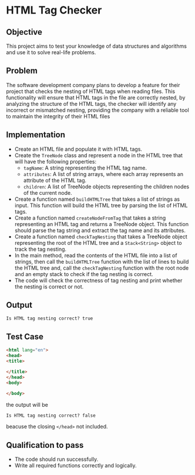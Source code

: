 # HTML Tag Checker


## Objective

This project aims to test your knowledge of data structures and algorithms and use it to solve real-life problems.

 
## Problem

The software development company plans to develop a feature for their project that checks the nesting of HTML tags when reading files. This functionality will ensure that HTML tags in the file are correctly nested, by analyzing the structure of the HTML tags, the checker will identify any incorrect or mismatched nesting, providing the company with a reliable tool to maintain the integrity of their HTML files

## Implementation

* Create an HTML file and populate it with HTML tags.
* Create the `TreeNode` class and represent a node in the HTML tree that will have the following properties:
    - `tagName`: A string representing the HTML tag name.
    - `attributes`: A list of string arrays, where each array represents an attribute of the HTML tag.
    - `children`: A list of TreeNode objects representing the children nodes of the current node.
* Create a function named `buildHTMLTree` that takes a list of strings as input. This function will build the HTML tree by parsing the list of HTML tags.
* Create a function named `createNodeFromTag` that takes a string representing an HTML tag and returns a TreeNode object. This function should parse the tag string and extract the tag name and its attributes.
* Create a function named `checkTagNesting` that takes a TreeNode object representing the root of the HTML tree and a `Stack<String>` object to track the tag nesting.
* In the main method, read the contents of the HTML file into a list of strings, then call the `buildHTMLTree` function with the list of lines to build the HTML tree and, call the `checkTagNesting` function with the root node and an empty stack to check if the tag nesting is correct.
* The code will check the correctness of tag nesting and print whether the nesting is correct or not.


## Output
```
Is HTML tag nesting correct? true
```

## Test Case

```HTML
<html lang="en">
<head>
<title>

</title>
</head>
<body>
      
</body>
```

the output will be 
```
Is HTML tag nesting correct? false
```
beacuse the closing `</head>` not included.
## Qualification to pass

 * The code should run successfully.
 * Write all required functions correctly and logically.
